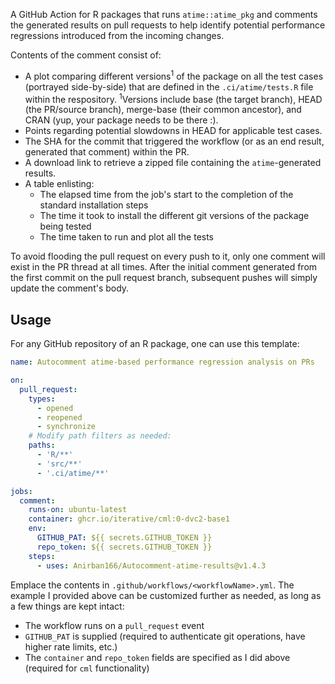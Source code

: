 A GitHub Action for R packages that runs `atime::atime_pkg` and comments the generated results on pull requests to help identify potential performance regressions introduced from the incoming changes.

Contents of the comment consist of:
- A plot comparing different versions<sup>1</sup> of the package on all the test cases (portrayed side-by-side) that are defined in the `.ci/atime/tests.R` file within the respository. <sup>1</sup>Versions include base (the target branch), HEAD (the PR/source branch), merge-base (their common ancestor), and CRAN (yup, your package needs to be there :).
- Points regarding potential slowdowns in HEAD for applicable test cases.
- The SHA for the commit that triggered the workflow (or as an end result, generated that comment) within the PR.
- A download link to retrieve a zipped file containing the `atime`-generated results.
- A table enlisting:
  - The elapsed time from the job's start to the completion of the standard installation steps
  - The time it took to install the different git versions of the package being tested
  - The time taken to run and plot all the tests

To avoid flooding the pull request on every push to it, only one comment will exist in the PR thread at all times. After the initial comment generated from the first commit on the pull request branch, subsequent pushes will simply update the comment's body.

## Usage

For any GitHub repository of an R package, one can use this template:
```yml
name: Autocomment atime-based performance regression analysis on PRs

on:
  pull_request:
    types:
      - opened
      - reopened
      - synchronize
    # Modify path filters as needed:
    paths:
      - 'R/**'
      - 'src/**'
      - '.ci/atime/**'

jobs:
  comment:
    runs-on: ubuntu-latest
    container: ghcr.io/iterative/cml:0-dvc2-base1
    env:
      GITHUB_PAT: ${{ secrets.GITHUB_TOKEN }}
      repo_token: ${{ secrets.GITHUB_TOKEN }}
    steps:
      - uses: Anirban166/Autocomment-atime-results@v1.4.3
```
Emplace the contents in `.github/workflows/<workflowName>.yml`. The example I provided above can be customized further as needed, as long as a few things are kept intact:
- The workflow runs on a `pull_request` event
- `GITHUB_PAT` is supplied (required to authenticate git operations, have higher rate limits, etc.)
- The `container` and `repo_token` fields are specified as I did above (required for `cml` functionality)
